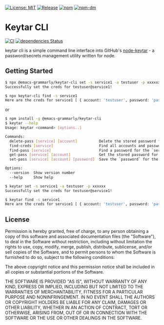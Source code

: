 [![License: MIT](https://img.shields.io/badge/License-MIT-green.svg)](https://opensource.org/licenses/MIT)
[![Release](https://img.shields.io/github/release/emacs-grammarly/keytar-cli.svg?logo=github)](https://github.com/emacs-grammarly/keytar-cli/releases/latest)
[![npm](https://img.shields.io/npm/v/@emacs-grammarly/keytar-cli?logo=npm&color=green)](https://www.npmjs.com/package/@emacs-grammarly/keytar-cli)
[![npm-dm](https://img.shields.io/npm/dm/@emacs-grammarly/keytar-cli.svg)](https://npmcharts.com/compare/@emacs-grammarly/keytar-cli?minimal=true)

# Keytar CLI

[![CI](https://github.com/emacs-grammarly/keytar-cli/actions/workflows/test.yml/badge.svg)](https://github.com/emacs-grammarly/keytar-cli/actions/workflows/test.yml)
[![dependencies Status](https://status.david-dm.org/gh/emacs-grammarly/keytar-cli.svg)](https://david-dm.org/emacs-grammarly/keytar-cli)

keytar cli is a simple command line interface into GitHub's [node-keytar](https://github.com/atom/node-keytar) - a password/secrets management utility written for node.

## Getting Started

```bash
$ npx @emacs-grammarly/keytar-cli set -s service1 -a testuser -p xxxxxx
Successfully set the creds for testuser@service1!

$ npx keytar-cli find -s service1
Here are the creds for service1 [ { account: 'testuser', password: 'password' } ]
```
or

```bash
$ npm install -g @emacs-grammarly/keytar-cli
$ keytar --help
Usage: keytar <command> [options..]

Commands:
  delete-pass [service] [account]          Delete the stored password for the `service` and `account`
  find-creds [service]                     Find all accounts and password for the `service` in the keychain
  find-pass [service]                      Find a password for the `service` in the keychain
  get-pass [service] [account]             Get the stored password for the `service` and `account`
  set-pass [service] [account] [password]  Save the `password` for the `service` and `account` to the keychain

Options:
  --version  Show version number                                       [boolean]
  --help     Show help                                                 [boolean]

$ keytar set -s service1 -a testuser -p xxxxxx
Successfully set the creds for testuser@service1!

$ keytar find -s service1
Here are the creds for service1 [ { account: 'testuser', password: 'password' } ]
```

## License

Permission is hereby granted, free of charge, to any person obtaining a copy
of this software and associated documentation files (the "Software"), to deal
in the Software without restriction, including without limitation the rights
to use, copy, modify, merge, publish, distribute, sublicense, and/or sell
copies of the Software, and to permit persons to whom the Software is
furnished to do so, subject to the following conditions:

The above copyright notice and this permission notice shall be included in all
copies or substantial portions of the Software.

THE SOFTWARE IS PROVIDED "AS IS", WITHOUT WARRANTY OF ANY KIND, EXPRESS OR
IMPLIED, INCLUDING BUT NOT LIMITED TO THE WARRANTIES OF MERCHANTABILITY,
FITNESS FOR A PARTICULAR PURPOSE AND NONINFRINGEMENT. IN NO EVENT SHALL THE
AUTHORS OR COPYRIGHT HOLDERS BE LIABLE FOR ANY CLAIM, DAMAGES OR OTHER
LIABILITY, WHETHER IN AN ACTION OF CONTRACT, TORT OR OTHERWISE, ARISING FROM,
OUT OF OR IN CONNECTION WITH THE SOFTWARE OR THE USE OR OTHER DEALINGS IN THE
SOFTWARE.
